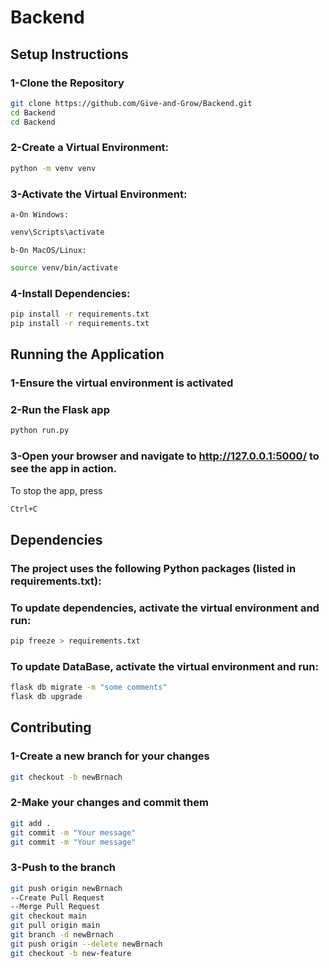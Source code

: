 # Backend

## Setup Instructions

### 1-Clone the Repository

```bash
git clone https://github.com/Give-and-Grow/Backend.git
cd Backend
cd Backend
```

### 2-Create a Virtual Environment:

```bash
python -m venv venv
```

### 3-Activate the Virtual Environment:

    a-On Windows:

```bash
venv\Scripts\activate
```

    b-On MacOS/Linux:

```bash
source venv/bin/activate
```

### 4-Install Dependencies:

```bash
pip install -r requirements.txt
pip install -r requirements.txt
```

## Running the Application

### 1-Ensure the virtual environment is activated

### 2-Run the Flask app

```bash
python run.py
```

### 3-Open your browser and navigate to http://127.0.0.1:5000/ to see the app in action.

To stop the app, press

```bash
Ctrl+C
```

## Dependencies

### The project uses the following Python packages (listed in requirements.txt):

### To update dependencies, activate the virtual environment and run:

```bash
pip freeze > requirements.txt
```

### To update DataBase, activate the virtual environment and run:

```bash
flask db migrate -m "some comments"
flask db upgrade
```

## Contributing

### 1-Create a new branch for your changes

```bash
git checkout -b newBrnach
```

### 2-Make your changes and commit them

```bash
git add .
git commit -m "Your message"
git commit -m "Your message"
```

### 3-Push to the branch

```bash
git push origin newBrnach
--Create Pull Request
--Merge Pull Request
git checkout main
git pull origin main
git branch -d newBrnach
git push origin --delete newBrnach
git checkout -b new-feature
```

